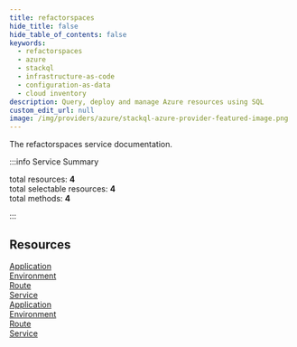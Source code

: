 ```yaml
---
title: refactorspaces
hide_title: false
hide_table_of_contents: false
keywords:
  - refactorspaces
  - azure
  - stackql
  - infrastructure-as-code
  - configuration-as-data
  - cloud inventory
description: Query, deploy and manage Azure resources using SQL
custom_edit_url: null
image: /img/providers/azure/stackql-azure-provider-featured-image.png
---
```


The refactorspaces service documentation.

:::info Service Summary

<div class="row">
<div class="providerDocColumn">
<span>total resources:&nbsp;<b>4</b></span><br />
<span>total selectable resources:&nbsp;<b>4</b></span><br />
<span>total methods:&nbsp;<b>4</b></span><br />
</div>
</div>

:::

## Resources
<div class="row">
<div class="providerDocColumn">
<a href="/providers/azure/refactorspaces/Application/">Application</a><br />
<a href="/providers/azure/refactorspaces/Environment/">Environment</a><br />
<a href="/providers/azure/refactorspaces/Route/">Route</a><br />
<a href="/providers/azure/refactorspaces/Service/">Service</a>
</div>
<div class="providerDocColumn">
<a href="/providers/azure/refactorspaces/Application/">Application</a><br />
<a href="/providers/azure/refactorspaces/Environment/">Environment</a><br />
<a href="/providers/azure/refactorspaces/Route/">Route</a><br />
<a href="/providers/azure/refactorspaces/Service/">Service</a>
</div>
</div>